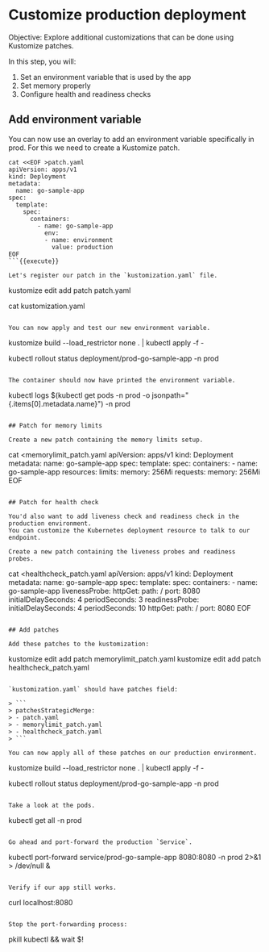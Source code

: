 # Customize production deployment

Objective:
Explore additional customizations that can be done using Kustomize patches.

In this step, you will:
1. Set an environment variable that is used by the app
2. Set memory properly
3. Configure health and readiness checks

## Add environment variable

You can now use an overlay to add an environment variable specifically in prod.
For this we need to create a Kustomize patch.

```
cat <<EOF >patch.yaml
apiVersion: apps/v1
kind: Deployment
metadata:
  name: go-sample-app
spec:
  template:
    spec:
      containers:
        - name: go-sample-app
          env:
          - name: environment
            value: production
EOF
```{{execute}}

Let's register our patch in the `kustomization.yaml` file.

```
kustomize edit add patch patch.yaml

cat kustomization.yaml
```{{execute}}

You can now apply and test our new environment variable.

```
kustomize build --load_restrictor none . | kubectl apply -f -

kubectl rollout status deployment/prod-go-sample-app -n prod
```{{execute}}

The container should now have printed the environment variable.

```
kubectl logs $(kubectl get pods -n prod -o jsonpath="{.items[0].metadata.name}") -n prod
```{{execute}}

## Patch for memory limits

Create a new patch containing the memory limits setup.

```
cat <<EOF >memorylimit_patch.yaml
apiVersion: apps/v1
kind: Deployment
metadata:
  name: go-sample-app
spec:
  template:
    spec:
      containers:
        - name: go-sample-app
          resources:
            limits:
              memory: 256Mi
            requests:
              memory: 256Mi
EOF
```{{execute}}

## Patch for health check

You'd also want to add liveness check and readiness check in the production environment.
You can customize the Kubernetes deployment resource to talk to our endpoint.

Create a new patch containing the liveness probes and readiness probes.

```
cat <<EOF >healthcheck_patch.yaml
apiVersion: apps/v1
kind: Deployment
metadata:
  name: go-sample-app
spec:
  template:
    spec:
      containers:
        - name: go-sample-app
          livenessProbe:
            httpGet:
              path: /
              port: 8080
            initialDelaySeconds: 4
            periodSeconds: 3
          readinessProbe:
            initialDelaySeconds: 4
            periodSeconds: 10
            httpGet:
              path: /
              port: 8080
EOF
```{{execute}}

## Add patches

Add these patches to the kustomization:

```
kustomize edit add patch memorylimit_patch.yaml
kustomize edit add patch healthcheck_patch.yaml
```{{execute}}

`kustomization.yaml` should have patches field:

> ```
> patchesStrategicMerge:
> - patch.yaml
> - memorylimit_patch.yaml
> - healthcheck_patch.yaml
> ```

You can now apply all of these patches on our production environment.

```
kustomize build --load_restrictor none . | kubectl apply -f -

kubectl rollout status deployment/prod-go-sample-app -n prod
```{{execute}}

Take a look at the pods.

```
kubectl get all -n prod
```{{execute}}

Go ahead and port-forward the production `Service`.

```
kubectl port-forward service/prod-go-sample-app 8080:8080 -n prod 2>&1 > /dev/null &
```{{execute}}

Verify if our app still works.

```
curl localhost:8080
```{{execute}}

Stop the port-forwarding process:
```
pkill kubectl && wait $!
```{{execute}}
